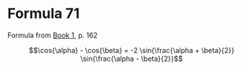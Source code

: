 # Formula 71

Formula from [Book 1](../../Buch1.md), p. 162

```math
\cos{\alpha} - \cos{\beta} = -2 \sin{\frac{\alpha + \beta}{2}} \sin{\frac{\alpha - \beta}{2}}
```
